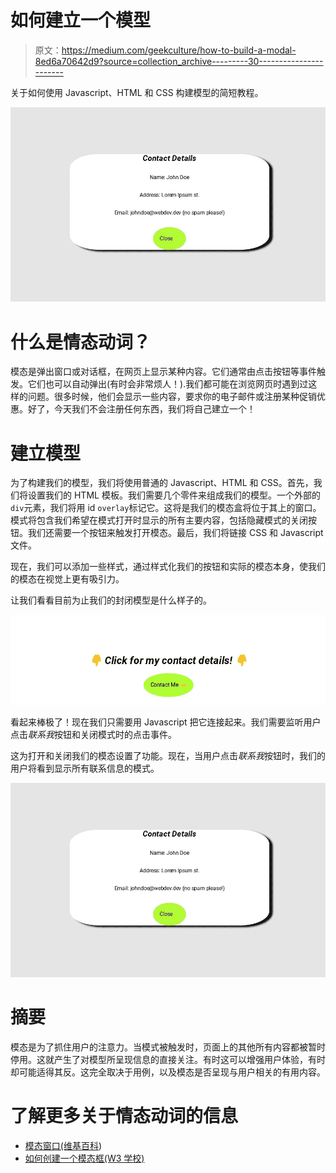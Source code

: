 # 如何建立一个模型

> 原文：<https://medium.com/geekculture/how-to-build-a-modal-8ed6a70642d9?source=collection_archive---------30----------------------->

关于如何使用 Javascript、HTML 和 CSS 构建模型的简短教程。

![](img/88f0718f4673a95fe98551833d9d7149.png)

# 什么是情态动词？

模态是弹出窗口或对话框，在网页上显示某种内容。它们通常由点击按钮等事件触发。它们也可以自动弹出(有时会非常烦人！).我们都可能在浏览网页时遇到过这样的问题。很多时候，他们会显示一些内容，要求你的电子邮件或注册某种促销优惠。好了，今天我们不会注册任何东西，我们将自己建立一个！

# 建立模型

为了构建我们的模型，我们将使用普通的 Javascript、HTML 和 CSS。首先，我们将设置我们的 HTML 模板。我们需要几个零件来组成我们的模型。一个外部的`div`元素，我们将用 id `overlay`标记它。这将是我们的模态盒将位于其上的窗口。模式将包含我们希望在模式打开时显示的所有主要内容，包括隐藏模式的关闭按钮。我们还需要一个按钮来触发打开模态。最后，我们将链接 CSS 和 Javascript 文件。

现在，我们可以添加一些样式，通过样式化我们的按钮和实际的模态本身，使我们的模态在视觉上更有吸引力。

让我们看看目前为止我们的封闭模型是什么样子的。

![](img/c13ae25572ded9a8f2809121c73fe531.png)

看起来棒极了！现在我们只需要用 Javascript 把它连接起来。我们需要监听用户点击*联系我*按钮和关闭模式时的点击事件。

这为打开和关闭我们的模态设置了功能。现在，当用户点击*联系我*按钮时，我们的用户将看到显示所有联系信息的模式。

![](img/88f0718f4673a95fe98551833d9d7149.png)

# 摘要

模态是为了抓住用户的注意力。当模式被触发时，页面上的其他所有内容都被暂时停用。这就产生了对模型所呈现信息的直接关注。有时这可以增强用户体验，有时却可能适得其反。这完全取决于用例，以及模态是否呈现与用户相关的有用内容。

# 了解更多关于情态动词的信息

*   [模态窗口(维基百科](https://en.wikipedia.org/wiki/Modal_window))
*   [如何创建一个模态框(W3 学校)](https://www.w3schools.com/howto/howto_css_modals.asp)